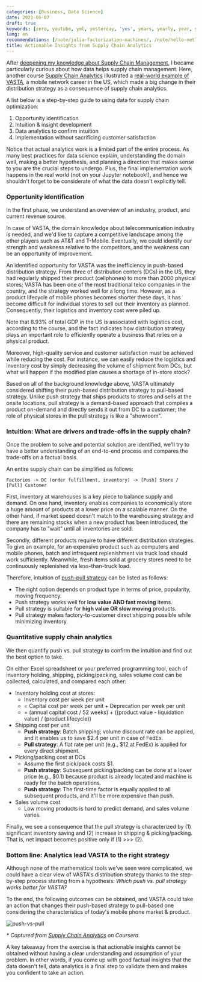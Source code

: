 ```yaml
---
categories: [Business, Data Science]
date: 2021-05-07
draft: true
keywords: [zero, youtube, yml, yesterday, 'yes', years, yearly, year, yay, xxx]
lang: en
recommendations: [/note/julia-factorization-machines/, /note/hello-netlify/, /note/machine-learning-product/]
title: Actionable Insights from Supply Chain Analytics
---
```


After [deepening my knowledge about Supply Chain Management](/note/coursera-supply-chain-management), I became particularly curious about how data helps supply chain management. Here, another course [Supply Chain Analytics](https://www.coursera.org/learn/supply-chain-analytics) illustrated a [real-world example of VASTA](http://scal.business.rutgers.edu/CaseDetail.html), a mobile network career in the US, which made a big change in their distribution strategy as a consequence of supply chain analytics.

A list below is a step-by-step guide to using data for supply chain optimization:

1. Opportunity identification
2. Intuition & insight development
3. Data analytics to confirm intuition
4. Implementation without sacrificing customer satisfaction

Notice that actual analytics work is a limited part of the entire process. As many best practices for data science explain, understanding the domain well, making a better hypothesis, and planning a direction that makes sense to you are the crucial steps to undergo. Plus, the final implementation work happens in the real world (not on your Jupyter notebook!), and hence we shouldn't forget to be considerate of what the data doesn't explicitly tell.

### Opportunity identification

In the first phase, we understand an overview of an industry, product, and current revenue source. 

In case of VASTA, the domain knowledge about telecommunication industry is needed, and we'd like to capture a competitive landscape among the other players such as AT&T and T-Mobile. Eventually, we could identify our strength and weakness relative to the competitors, and the weakness can be an opportunity of improvement.

An identified opportunity for VASTA was the inefficiency in push-based distribution strategy. From three of distribution centers (DCs) in the US, they had regularly shipped their product (cellphones) to more than 2000 physical stores; VASTA has been one of the most traditional telco companies in the country, and the strategy worked well for a long time. However, as a product lifecycle of mobile phones becomes shorter these days, it has become difficult for individual stores to sell out their inventory as planned. Consequently, their logistics and inventory cost were piled up. 

Note that 8.93% of total GDP in the US is associated with logistics cost, according to the course, and the fact indicates how distribution strategy plays an important role to efficiently operate a business that relies on a physical product.

Moreover, high-quality service and customer satisfaction must be achieved while reducing the cost. For instance, we can easily reduce the logistics and inventory cost by simply decreasing the volume of shipment from DCs, but what will happen if the modified plan causes a shortage of in-store stock?

Based on all of the background knowledge above, VASTA ultimately considered shifting their push-based distribution strategy to pull-based strategy. Unlike push strategy that ships products to stores and sells at the onsite locations, pull strategy is a demand-based approach that compiles a product on-demand and directly sends it out from DC to a customer; the role of physical stores in the pull strategy is like a "showroom".

### Intuition: What are drivers and trade-offs in the supply chain?

Once the problem to solve and potential solution are identified, we'll try to have a better understanding of an end-to-end process and compares the trade-offs on a factual basis.

An entire supply chain can be simplified as follows:

```
Factories -> DC (order fulfillment, inventory) -> [Push] Store / [Pull] Customer
```

First, inventory at warehouses is a key piece to balance supply and demand. On one hand, inventory enables companies to economically store a huge amount of products at a lower price on a scalable manner. On the other hand, if market speed doesn't match to the warehousing strategy and there are remaining stocks when a new product has been introduced, the company has to "wait" until all inventories are sold.

Secondly, different products require to have different distribution strategies. To give an example, for an expensive product such as computers and mobile phones, batch and infrequent replenishment via truck load should work sufficiently. Meanwhile, fresh items sold at grocery stores need to be continuously replenished via less-than-truck load.

Therefore, intuition of [push-pull strategy](https://en.wikipedia.org/wiki/Push%E2%80%93pull_strategy) can be listed as follows:

- The right option depends on product type in terms of price, popularity, moving frequency.
- Push strategy works well for **low value AND fast moving** items.
- Pull strategy is suitable for **high value OR slow moving** products.
- Pull strategy makes factory-to-customer direct shipping possible while minimizing inventory.

### Quantitative supply chain analytics

We then quantify push vs. pull strategy to confirm the intuition and find out the best option to take.

On either Excel spreadsheet or your preferred programming tool, each of inventory holding, shipping, picking/packing, sales volume cost can be collected, calculated, and compared each other:

- Inventory holding cost at stores:
  - Inventory cost per week per unit 
  - = Capital cost per week per unit + Deprecation per week per unit 
  - = (annual capital cost / 52 weeks) + ((product value - liquidation value) / (product lifecycle))
- Shipping cost per unit
  - **Push strategy**: Batch shipping; volume discount rate can be applied, and it enables us to save $2.4 per unit in case of FedEx.
  - **Pull strategy**: A flat rate per unit (e.g., $12 at FedEx) is applied for every direct shipment.
- Picking/packing cost at DCs
  - Assume the first pick/pack costs $1.
  - **Push strategy**: Subsequent picking/packing can be done at a lower price (e.g., $0.1) because product is already located and machine is ready for the batch operations.
  - **Push strategy**: The first-time factor is equally applied to all subsequent products, and it'll be more expensive than push.
- Sales volume cost
  - Low moving products is hard to predict demand, and sales volume varies.

Finally, we see a consequence that the pull strategy is characterized by (1) significant inventory saving and (2) increase in shipping & picking/packing. That is, net impact becomes positive only if (1) >>> (2).

### Bottom line: Analytics lead VASTA to the right strategy

Although none of the mathematical tools we've seen were complicated, we could have a clear view of VASTA's distribution strategy thanks to the step-by-step process starting from a hypothesis: *Which push vs. pull strategy works better for VASTA?*

To the end, the following outcomes can be obtained, and VASTA could take an action that changes their push-based strategy to pull-based one considering the characteristics of today's mobile phone market & product.

![push-vs-pull](/images/supply-chain-analytics/push-vs-pull.png)

_\* Captured from [Supply Chain Analytics](https://www.coursera.org/learn/supply-chain-analytics) on Coursera._

A key takeaway from the exercise is that actionable insights cannot be obtained without having a clear understanding and assumption of your problem. In other words, if you come up with good factual insights that the data doesn't tell, data analytics is a final step to validate them and makes you confident to take an action.